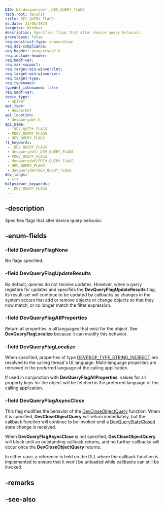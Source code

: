 ```yaml
---
UID: NE:devquerydef._DEV_QUERY_FLAGS
tech.root: devinst
title: DEV_QUERY_FLAGS
ms.date: 11/05/2024
targetos: Windows
description: Specifies flags that alter device query behavior.
prerelease: false
req.construct-type: enumeration
req.ddi-compliance: 
req.header: devquerydef.h
req.include-header: 
req.kmdf-ver: 
req.max-support: 
req.target-min-winverclnt: 
req.target-min-winversvr: 
req.target-type: 
req.typenames: 
typedef_isUnnamed: false
req.umdf-ver: 
topic_type:
 - apiref
api_type:
 - HeaderDef
api_location:
 - devquerydef.h
api_name:
 - _DEV_QUERY_FLAGS
 - PDEV_QUERY_FLAGS
 - DEV_QUERY_FLAGS
f1_keywords:
 - _DEV_QUERY_FLAGS
 - devquerydef/_DEV_QUERY_FLAGS
 - PDEV_QUERY_FLAGS
 - devquerydef/PDEV_QUERY_FLAGS
 - DEV_QUERY_FLAGS
 - devquerydef/DEV_QUERY_FLAGS
dev_langs:
 - c++
helpviewer_keywords:
 - _DEV_QUERY_FLAGS
---
```


## -description

Specifies flags that alter device query behavior.

## -enum-fields

### -field DevQueryFlagNone

No flags specified.

### -field DevQueryFlagUpdateResults

By default, queries do not receive updates. However, when a query registers for updates and specifies the **DevQueryFlagUpdateResults** flag, its result-set will continue to be updated by callbacks as changes in the system occurs that add or remove objects or change objects so that they now match, or no longer match the filter expression.

### -field DevQueryFlagAllProperties

Return all properties in all languages that exist for the object. See **DevQueryFlagLocalize** because it can modify this behavior.

### -field DevQueryFlagLocalize

When specified, properties of type [DEVPROP_TYPE_STRING_INDIRECT](/windows-hardware/drivers/install/devprop-type-string-indirect) are resolved to the calling thread's UI language. Multi-language properties are retrieved in the preferred language of the calling application.

If used in conjunction with **DevQueryFlagAllProperties**, values for all property keys for the object will be fetched in the preferred language of the calling application.

### -field DevQueryFlagAsyncClose

This flag modifies the behavior of the [DevCloseObjectQuery](../devquery/nf-devquery-devcloseobjectquery.md) function. When it is specified,
**DevCloseObjectQuery** will return immediately, but the callback function will continue to be invoked until a [DevQueryStateClosed](ne-devquerydef-dev_query_state.md) state change is received.

When **DevQueryFlagAsyncClose** is not specified, **DevCloseObjectQuery** will block until an outstanding callback returns, and no further callbacks will occur once the **DevCloseObjectQuery** returns.

In either case, a reference is held on the DLL where the callback function is implemented to ensure that it won't be unloaded while callbacks can still be invoked.

## -remarks

## -see-also

